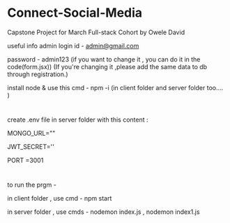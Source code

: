 # Connect-Social-Media
Capstone Project for March Full-stack Cohort by Owele David

useful info
admin login id - admin@gmail.com 

password - admin123 (if you want to change it , you can do it in the code(form.jsx))
(If you're changing it ,please add the same data to db through registration.)

install node &
use this cmd - npm -i (in client folder and server folder too.... )
#
create  .env file in server folder with this content :

MONGO_URL="<insert>"

JWT_SECRET='<insert>'

PORT =3001
#
to run the prgm - 

in client folder , use cmd - npm start

in server folder , use cmds - nodemon index.js , nodemon index1.js
